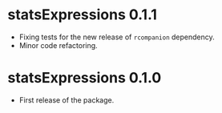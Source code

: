 # statsExpressions 0.1.1

  - Fixing tests for the new release of `rcompanion` dependency.
  - Minor code refactoring.

# statsExpressions 0.1.0

  - First release of the package.
